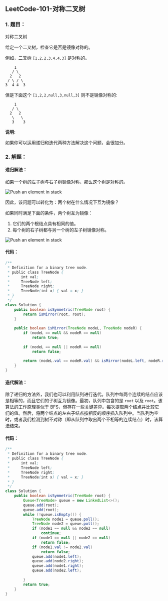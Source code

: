 ## LeetCode-101-对称二叉树

### 1. 题目：

对称二叉树

给定一个二叉树，检查它是否是镜像对称的。

例如，二叉树 `[1,2,2,3,4,4,3]` 是对称的。

```
    1
   / \
  2   2
 / \ / \
3  4 4  3
```

但是下面这个 `[1,2,2,null,3,null,3]` 则不是镜像对称的:

```
    1
   / \
  2   2
   \   \
   3    3
```

**说明:**

如果你可以运用递归和迭代两种方法解决这个问题，会很加分。

### 2. 解题：

#### 递归解法：

如果一个树的左子树与右子树镜像对称，那么这个树是对称的。

![Push an element in stack](https://leetcode-cn.com/media/original_images/101_Symmetric.png)

因此，该问题可以转化为：两个树在什么情况下互为镜像？

如果同时满足下面的条件，两个树互为镜像：

1. 它们的两个根结点具有相同的值。
2. 每个树的右子树都与另一个树的左子树镜像对称。

![Push an element in stack](https://leetcode-cn.com/media/original_images/101_Symmetric_Mirror.png)

#### 代码：

```java
/**
 * Definition for a binary tree node.
 * public class TreeNode {
 *     int val;
 *     TreeNode left;
 *     TreeNode right;
 *     TreeNode(int x) { val = x; }
 * }
 */
class Solution {
    public boolean isSymmetric(TreeNode root) {
        return isMirror(root, root);
    }
    
    public boolean isMirror(TreeNode nodeL, TreeNode nodeR) {
        if (nodeL == null && nodeR == null)
            return true;
        
        if (nodeL == null || nodeR == null)
            return false;
        
        return (nodeL.val == nodeR.val) && isMirror(nodeL.left, nodeR.right) && isMirror(nodeL.right, nodeR.left);
    }
}
```

#### 迭代解法：

除了递归的方法外，我们也可以利用队列进行迭代。队列中每两个连续的结点应该是相等的，而且它们的子树互为镜像。最初，队列中包含的是 `root` 以及 `root`。该算法的工作原理类似于 BFS，但存在一些关键差异。每次提取两个结点并比较它们的值。然后，将两个结点的左右子结点按相反的顺序插入队列中。当队列为空时，或者我们检测到树不对称（即从队列中取出两个不相等的连续结点）时，该算法结束。

#### 代码：

```java
/**
 * Definition for a binary tree node.
 * public class TreeNode {
 *     int val;
 *     TreeNode left;
 *     TreeNode right;
 *     TreeNode(int x) { val = x; }
 * }
 */
class Solution {
    public boolean isSymmetric(TreeNode root) {
        Queue<TreeNode> queue = new LinkedList<>();
        queue.add(root);
        queue.add(root);
        while (!queue.isEmpty()) {
            TreeNode node1 = queue.poll();
            TreeNode node2 = queue.poll();
            if (node1 == null && node2 == null)
                continue;
            if (node1 == null || node2 == null)
                return false;
            if (node1.val != node2.val)
                return false;
            queue.add(node1.left);
            queue.add(node2.right);
            queue.add(node1.right);
            queue.add(node2.left);
            
        }
        return true;
    }
}
```

